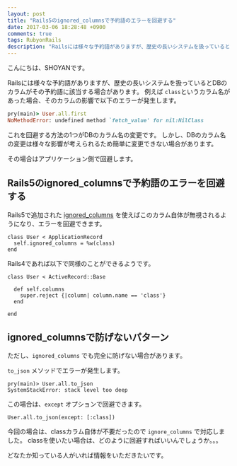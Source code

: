 ```yaml
---
layout: post
title: "Rails5のignored_columnsで予約語のエラーを回避する"
date: 2017-03-06 18:28:48 +0900
comments: true
tags: RubyonRails
description: "Railsには様々な予約語がありますが、歴史の長いシステムを扱っているとDBのカラムがその予約語に該当する場合があります。rails5で追加されたignored_columnsで回避する方法を紹介します。"
---
```


こんにちは、SHOYANです。

Railsには様々な予約語がありますが、歴史の長いシステムを扱っているとDBのカラムがその予約語に該当する場合があります。
例えば `class`というカラム名があった場合、そのカラムの影響で以下のエラーが発生します。

```ruby
pry(main)> User.all.first
NoMethodError: undefined method `fetch_value' for nil:NilClass
```

これを回避する方法の1つがDBのカラム名の変更です。
しかし、DBのカラム名の変更は様々な影響が考えられるため簡単に変更できない場合があります。

その場合はアプリケーション側で回避します。

## Rails5のignored_columnsで予約語のエラーを回避する

Rails5で追加された [ignored_columns](http://api.rubyonrails.org/classes/ActiveRecord/ModelSchema.html#method-c-ignored_columns-3D) を使えばこのカラム自体が無視されるようになり、エラーを回避できます。

```
class User < ApplicationRecord
  self.ignored_columns = %w(class)
end
```

Rails4であれば以下で同様のことができるようです。

```
class User < ActiveRecord::Base

  def self.columns
    super.reject {|column| column.name == 'class'}
  end

end
```

## ignored_columnsで防げないパターン

ただし、`ignored_columns` でも完全に防げない場合があります。

`to_json` メソッドでエラーが発生します。

```
pry(main)> User.all.to_json
SystemStackError: stack level too deep
```

この場合は、`except` オプションで回避できます。

```
User.all.to_json(except: [:class])
```

今回の場合は、classカラム自体が不要だったので `ignore_columns` で対応しました。
classを使いたい場合は、どのように回避すればいいんでしょうか。。。

どなたか知っている人がいれば情報をいただきたいです。

